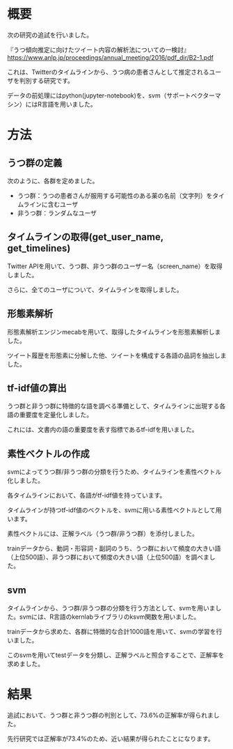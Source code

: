 # 概要

次の研究の追試を行いました。

『うつ傾向推定に向けたツイート内容の解析法についての一検討』
https://www.anlp.jp/proceedings/annual_meeting/2016/pdf_dir/B2-1.pdf

これは、Twitterのタイムラインから、うつ病の患者さんとして推定されるユーザを判別する研究です。

データの前処理にはpython(jupyter-notebook)を、svm（サポートベクターマシン）にはR言語を用いました。

# 方法

## うつ群の定義

次のように、各群を定めました。

- うつ群：うつの患者さんが服用する可能性のある薬の名前（文字列）をタイムラインに含むユーザ
- 非うつ群：ランダムなユーザ

## タイムラインの取得(get_user_name, get_timelines)

Twitter APIを用いて、うつ群、非うつ群のユーザー名（screen_name）を取得しました。

さらに、全てのユーザについて、タイムラインを取得しました。

## 形態素解析

形態素解析エンジンmecabを用いて、取得したタイムラインを形態素解析しました。

ツイート履歴を形態素に分解した他、ツイートを構成する各語の品詞を抽出しました。

## tf-idf値の算出

うつ群と非うつ群に特徴的な語を調べる準備として、タイムラインに出現する各語の重要度を定量化しました。

これには、文書内の語の重要度を表す指標であるtf-idfを用いました。

## 素性ベクトルの作成

svmによってうつ群/非うつ群の分類を行うため、タイムラインを素性ベクトル化しました。

各タイムラインにおいて、各語がtf-idf値を持っています。

タイムラインが持つtf-idf値のベクトルを、svmに用いる素性ベクトルとして用います。

素性ベクトルには、正解ラベル（うつ群/非うつ群）を添付しました。

trainデータから、動詞・形容詞・副詞のうち、うつ群において頻度の大きい語（上位500語）、非うつ群において頻度の大きい語（上位500語）を調べました。

## svm　

タイムラインから、うつ群/非うつ群の分類を行う方法として、svmを用いました。svmには、R言語のkernlabライブラリのksvm関数を用いました。

trainデータから求めた、各群に特徴的な合計1000語を用いて、svmの学習を行いました。

このsvmを用いてtestデータを分類し、正解ラベルと照合することで、正解率を求めました。

# 結果

追試において、うつ群と非うつ群の判別として、73.6%の正解率が得られました。

先行研究では正解率が73.4%のため、近い結果が得られたことになります。
